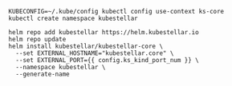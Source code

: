 <!--install-helm-kind-start-->
```shell hl_lines="6"
KUBECONFIG=~/.kube/config kubectl config use-context ks-core  
kubectl create namespace kubestellar  

helm repo add kubestellar https://helm.kubestellar.io
helm repo update
helm install kubestellar/kubestellar-core \
  --set EXTERNAL_HOSTNAME="kubestellar.core" \
  --set EXTERNAL_PORT={{ config.ks_kind_port_num }} \
  --namespace kubestellar \
  --generate-name
```
<!--install-helm-kind-end-->